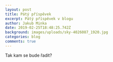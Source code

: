 ```yaml
---
layout: post
title: Pátý příspěvek
excerpt: Pátý příspěvek v blogu
author: Jakub Minka
date: 2019-02-25T18:48:25.742Z
background: images/uploads/sky-4026087_1920.jpg
categories: blog
comments: true
---
```


Tak kam se bude řadit?

